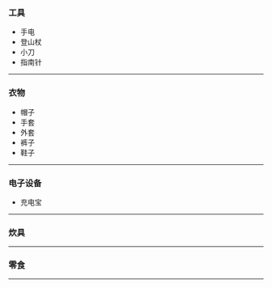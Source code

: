 ### 工具

- 手电
- 登山杖
- 小刀
- 指南针

---

### 衣物

- 帽子
- 手套
- 外套
- 裤子
- 鞋子

---

### 电子设备

- 充电宝

---

### 炊具



---

### 零食


---